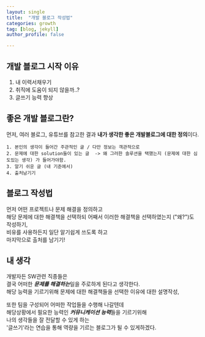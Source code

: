 ```yaml
---
layout: single
title:  "개발 블로그 작성법"
categories: growth
tag: [blog, jekyll]
author_profile: false

---
```


## 개발 블로그 시작 이유

1. 내 이력서채우기
2. 취직에 도움이 되지 않을까..?
3. 글쓰기 능력 향상

## 좋은 개발 블로그란?

먼저, 여러 블로그, 유튜브를 참고한 결과
**내가 생각한 좋은 개발블로그에 대한 정의**이다.

    1. 본인의 생각이 들어간 주관적인 글 / 다만 정보는 객관적으로
    2. 문제에 대한 solution들이 있는 글  -> 왜 그러한 솔루션을 택했는지 (문제에 대한 심도있는 생각) 가 들어가야함.
    3. 알기 쉬운 글 (내 기준에서)
    4. 출처남기기



## 블로그 작성법

먼저 어떤 프로젝트나 문제 해결을 정의하고  
해당 문제에 대한 해결책을 선택하되 어째서 이러한 해결책을 선택하였는지 ("왜?")도 작성하기,  
비유를 사용하든지 일단 알기쉽게 쓰도록 하고  
마지막으로 출처를 남기기!  


## 내 생각
개발자든 SW관련 직종들은  
결국 어떠한 ***문제를 해결하는***일을 주로하게 된다고 생각한다.  
해당 능력을 기르기위해 문제에 대한 해결책들을 선택한 이유에 대한 설명작성,  


또한 팀을 구성되어 어떠한 작업들을 수행해 나갈텐데  
해당상황에서 필요한 능력인 ***커뮤니케이션 능력***들을 기르기위해  
나의 생각들을 잘 전달할 수 있게 하는  
'글쓰기'라는 연습을 통해 역량을 기르는 블로그가 될 수 있게하겠다.
